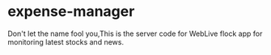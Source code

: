 # expense-manager
Don't let the name fool you,This is the server code for WebLive flock app for monitoring latest stocks and news.

